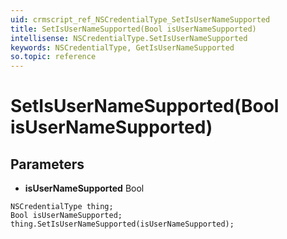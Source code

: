 ```yaml
---
uid: crmscript_ref_NSCredentialType_SetIsUserNameSupported
title: SetIsUserNameSupported(Bool isUserNameSupported)
intellisense: NSCredentialType.SetIsUserNameSupported
keywords: NSCredentialType, GetIsUserNameSupported
so.topic: reference
---
```


# SetIsUserNameSupported(Bool isUserNameSupported)

## Parameters

* **isUserNameSupported** Bool

```crmscript
NSCredentialType thing;
Bool isUserNameSupported;
thing.SetIsUserNameSupported(isUserNameSupported);
```

